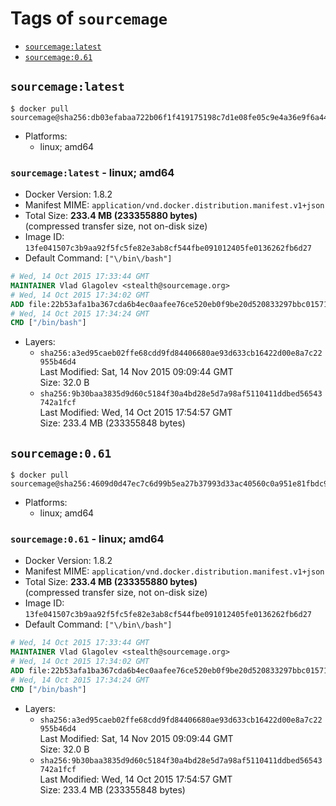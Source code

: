 <!-- THIS FILE IS GENERATED VIA '.template-helpers/generate-tag-details.pl' -->

# Tags of `sourcemage`

-	[`sourcemage:latest`](#sourcemagelatest)
-	[`sourcemage:0.61`](#sourcemage061)

## `sourcemage:latest`

```console
$ docker pull sourcemage@sha256:db03efabaa722b06f1f419175198c7d1e08fe05c9e4a36e9f6a442d59320dce3
```

- Platforms:
  - linux; amd64

### `sourcemage:latest` - linux; amd64

- Docker Version: 1.8.2
- Manifest MIME: `application/vnd.docker.distribution.manifest.v1+json`
- Total Size: **233.4 MB (233355880 bytes)**  
  (compressed transfer size, not on-disk size)
- Image ID: `13fe041507c3b9aa92f5fc5fe82e3ab8cf544fbe091012405fe0136262fb6d27`
- Default Command: `["\/bin\/bash"]`

```dockerfile
# Wed, 14 Oct 2015 17:33:44 GMT
MAINTAINER Vlad Glagolev <stealth@sourcemage.org>
# Wed, 14 Oct 2015 17:34:02 GMT
ADD file:22b53afa1ba367cda6b4ec0aafee76ce520eb0f9be20d520833297bbc01571c7 in /
# Wed, 14 Oct 2015 17:34:24 GMT
CMD ["/bin/bash"]
```

- Layers:
  - `sha256:a3ed95caeb02ffe68cdd9fd84406680ae93d633cb16422d00e8a7c22955b46d4`  
    Last Modified: Sat, 14 Nov 2015 09:09:44 GMT  
    Size: 32.0 B
  - `sha256:9b30baa3835d9d60c5184f30a4bd28e5d7a98af5110411ddbed56543742a1fcf`  
    Last Modified: Wed, 14 Oct 2015 17:54:57 GMT  
    Size: 233.4 MB (233355848 bytes)

## `sourcemage:0.61`

```console
$ docker pull sourcemage@sha256:4609d0d47ec7c6d99b5ea27b37993d33ac40560c0a951e81fbdc9c5aa1a2c51d
```

- Platforms:
  - linux; amd64

### `sourcemage:0.61` - linux; amd64

- Docker Version: 1.8.2
- Manifest MIME: `application/vnd.docker.distribution.manifest.v1+json`
- Total Size: **233.4 MB (233355880 bytes)**  
  (compressed transfer size, not on-disk size)
- Image ID: `13fe041507c3b9aa92f5fc5fe82e3ab8cf544fbe091012405fe0136262fb6d27`
- Default Command: `["\/bin\/bash"]`

```dockerfile
# Wed, 14 Oct 2015 17:33:44 GMT
MAINTAINER Vlad Glagolev <stealth@sourcemage.org>
# Wed, 14 Oct 2015 17:34:02 GMT
ADD file:22b53afa1ba367cda6b4ec0aafee76ce520eb0f9be20d520833297bbc01571c7 in /
# Wed, 14 Oct 2015 17:34:24 GMT
CMD ["/bin/bash"]
```

- Layers:
  - `sha256:a3ed95caeb02ffe68cdd9fd84406680ae93d633cb16422d00e8a7c22955b46d4`  
    Last Modified: Sat, 14 Nov 2015 09:09:44 GMT  
    Size: 32.0 B
  - `sha256:9b30baa3835d9d60c5184f30a4bd28e5d7a98af5110411ddbed56543742a1fcf`  
    Last Modified: Wed, 14 Oct 2015 17:54:57 GMT  
    Size: 233.4 MB (233355848 bytes)
